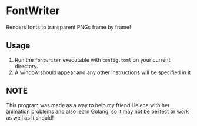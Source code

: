 # FontWriter

Renders fonts to transparent PNGs frame by frame!

## Usage

1. Run the `fontwriter` executable with `config.toml` on your current directory. 
2. A window should appear and any other instructions will be specified in it

## NOTE

This program was made as a way to help my friend Helena with her animation problems and also learn Golang, so it may not be perfect or work as well as it should!